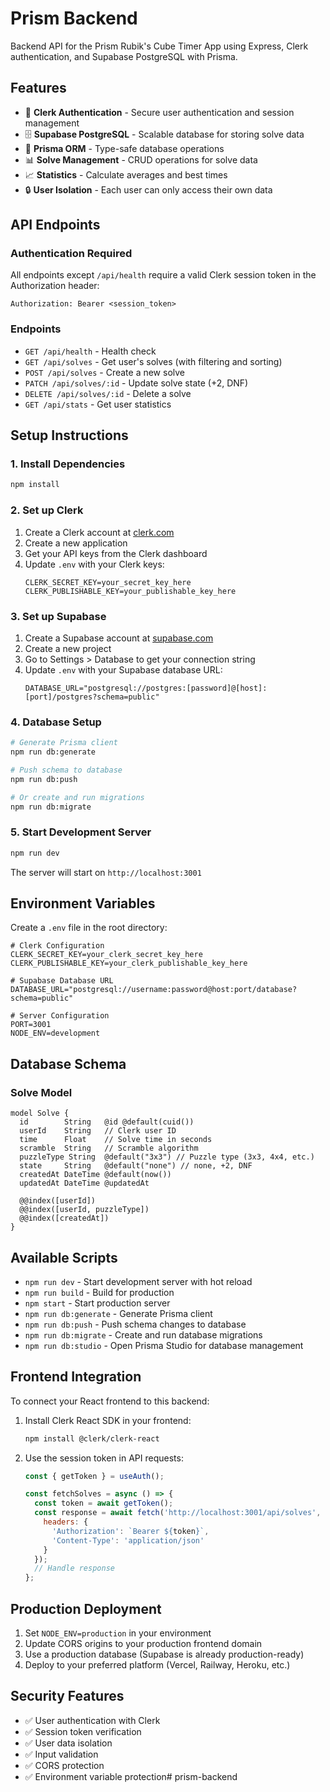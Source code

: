 # Prism Backend

Backend API for the Prism Rubik's Cube Timer App using Express, Clerk authentication, and Supabase PostgreSQL with Prisma.

## Features

- 🔐 **Clerk Authentication** - Secure user authentication and session management
- 🗄️ **Supabase PostgreSQL** - Scalable database for storing solve data
- 🚀 **Prisma ORM** - Type-safe database operations
- 📊 **Solve Management** - CRUD operations for solve data
- 📈 **Statistics** - Calculate averages and best times
- 🔒 **User Isolation** - Each user can only access their own data

## API Endpoints

### Authentication Required
All endpoints except `/api/health` require a valid Clerk session token in the Authorization header:
```
Authorization: Bearer <session_token>
```

### Endpoints

- `GET /api/health` - Health check
- `GET /api/solves` - Get user's solves (with filtering and sorting)
- `POST /api/solves` - Create a new solve
- `PATCH /api/solves/:id` - Update solve state (+2, DNF)
- `DELETE /api/solves/:id` - Delete a solve
- `GET /api/stats` - Get user statistics

## Setup Instructions

### 1. Install Dependencies
```bash
npm install
```

### 2. Set up Clerk
1. Create a Clerk account at [clerk.com](https://clerk.com)
2. Create a new application
3. Get your API keys from the Clerk dashboard
4. Update `.env` with your Clerk keys:
   ```
   CLERK_SECRET_KEY=your_secret_key_here
   CLERK_PUBLISHABLE_KEY=your_publishable_key_here
   ```

### 3. Set up Supabase
1. Create a Supabase account at [supabase.com](https://supabase.com)
2. Create a new project
3. Go to Settings > Database to get your connection string
4. Update `.env` with your Supabase database URL:
   ```
   DATABASE_URL="postgresql://postgres:[password]@[host]:[port]/postgres?schema=public"
   ```

### 4. Database Setup
```bash
# Generate Prisma client
npm run db:generate

# Push schema to database
npm run db:push

# Or create and run migrations
npm run db:migrate
```

### 5. Start Development Server
```bash
npm run dev
```

The server will start on `http://localhost:3001`

## Environment Variables

Create a `.env` file in the root directory:

```env
# Clerk Configuration
CLERK_SECRET_KEY=your_clerk_secret_key_here
CLERK_PUBLISHABLE_KEY=your_clerk_publishable_key_here

# Supabase Database URL
DATABASE_URL="postgresql://username:password@host:port/database?schema=public"

# Server Configuration
PORT=3001
NODE_ENV=development
```

## Database Schema

### Solve Model
```prisma
model Solve {
  id        String   @id @default(cuid())
  userId    String   // Clerk user ID
  time      Float    // Solve time in seconds
  scramble  String   // Scramble algorithm
  puzzleType String  @default("3x3") // Puzzle type (3x3, 4x4, etc.)
  state     String   @default("none") // none, +2, DNF
  createdAt DateTime @default(now())
  updatedAt DateTime @updatedAt

  @@index([userId])
  @@index([userId, puzzleType])
  @@index([createdAt])
}
```

## Available Scripts

- `npm run dev` - Start development server with hot reload
- `npm run build` - Build for production
- `npm start` - Start production server
- `npm run db:generate` - Generate Prisma client
- `npm run db:push` - Push schema changes to database
- `npm run db:migrate` - Create and run database migrations
- `npm run db:studio` - Open Prisma Studio for database management

## Frontend Integration

To connect your React frontend to this backend:

1. Install Clerk React SDK in your frontend:
   ```bash
   npm install @clerk/clerk-react
   ```

2. Use the session token in API requests:
   ```javascript
   const { getToken } = useAuth();
   
   const fetchSolves = async () => {
     const token = await getToken();
     const response = await fetch('http://localhost:3001/api/solves', {
       headers: {
         'Authorization': `Bearer ${token}`,
         'Content-Type': 'application/json'
       }
     });
     // Handle response
   };
   ```

## Production Deployment

1. Set `NODE_ENV=production` in your environment
2. Update CORS origins to your production frontend domain
3. Use a production database (Supabase is already production-ready)
4. Deploy to your preferred platform (Vercel, Railway, Heroku, etc.)

## Security Features

- ✅ User authentication with Clerk
- ✅ Session token verification
- ✅ User data isolation
- ✅ Input validation
- ✅ CORS protection
- ✅ Environment variable protection#   p r i s m - b a c k e n d  
 